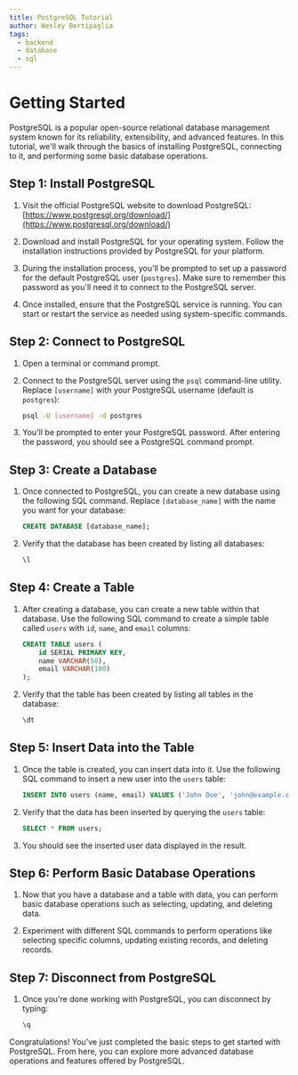 ```yaml
---
title: PostgreSQL Tutorial
author: Wesley Bertipaglia
tags:
  - backend
  - database
  - sql
---
```

# Getting Started

PostgreSQL is a popular open-source relational database management system known for its reliability, extensibility, and advanced features. In this tutorial, we'll walk through the basics of installing PostgreSQL, connecting to it, and performing some basic database operations.

## Step 1: Install PostgreSQL

1. Visit the official PostgreSQL website to download PostgreSQL: [https://www.postgresql.org/download/](https://www.postgresql.org/download/)

2. Download and install PostgreSQL for your operating system. Follow the installation instructions provided by PostgreSQL for your platform.

3. During the installation process, you'll be prompted to set up a password for the default PostgreSQL user (`postgres`). Make sure to remember this password as you'll need it to connect to the PostgreSQL server.

4. Once installed, ensure that the PostgreSQL service is running. You can start or restart the service as needed using system-specific commands.

## Step 2: Connect to PostgreSQL

1. Open a terminal or command prompt.

2. Connect to the PostgreSQL server using the `psql` command-line utility. Replace `[username]` with your PostgreSQL username (default is `postgres`):

    ```bash
    psql -U [username] -d postgres
    ```

3. You'll be prompted to enter your PostgreSQL password. After entering the password, you should see a PostgreSQL command prompt.

## Step 3: Create a Database

1. Once connected to PostgreSQL, you can create a new database using the following SQL command. Replace `[database_name]` with the name you want for your database:

    ```sql
    CREATE DATABASE [database_name];
    ```

2. Verify that the database has been created by listing all databases:

    ```sql
    \l
    ```

## Step 4: Create a Table

1. After creating a database, you can create a new table within that database. Use the following SQL command to create a simple table called `users` with `id`, `name`, and `email` columns:

    ```sql
    CREATE TABLE users (
        id SERIAL PRIMARY KEY,
        name VARCHAR(50),
        email VARCHAR(100)
    );
    ```

2. Verify that the table has been created by listing all tables in the database:

    ```sql
    \dt
    ```

## Step 5: Insert Data into the Table

1. Once the table is created, you can insert data into it. Use the following SQL command to insert a new user into the `users` table:

    ```sql
    INSERT INTO users (name, email) VALUES ('John Doe', 'john@example.com');
    ```

2. Verify that the data has been inserted by querying the `users` table:

    ```sql
    SELECT * FROM users;
    ```

3. You should see the inserted user data displayed in the result.

## Step 6: Perform Basic Database Operations

1. Now that you have a database and a table with data, you can perform basic database operations such as selecting, updating, and deleting data.

2. Experiment with different SQL commands to perform operations like selecting specific columns, updating existing records, and deleting records.

## Step 7: Disconnect from PostgreSQL

1. Once you're done working with PostgreSQL, you can disconnect by typing:

    ```sql
    \q
    ```

Congratulations! You've just completed the basic steps to get started with PostgreSQL. From here, you can explore more advanced database operations and features offered by PostgreSQL.
